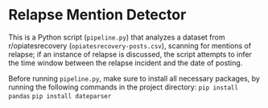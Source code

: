 # Relapse Mention Detector

This is a Python script (`pipeline.py`) that analyzes a dataset from r/opiatesrecovery (`opiatesrecovery-posts.csv`), scanning for mentions of relapse; if an instance of relapse is discussed, the script attempts to infer the time window between the relapse incident and the date of posting.

Before running `pipeline.py`, make sure to install all necessary packages, by running the following commands in the project directory: 
  `pip install pandas`
  `pip install dateparser`
  
  
